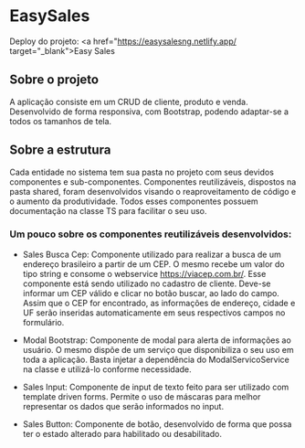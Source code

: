 # EasySales

Deploy do projeto: <a href="https://easysalesng.netlify.app/ target="_blank">Easy Sales </a>

## Sobre o projeto
A aplicação consiste em um CRUD de cliente, produto e venda.
Desenvolvido de forma responsiva, com Bootstrap, podendo adaptar-se a todos os tamanhos de tela.

## Sobre a estrutura
Cada entidade no sistema tem sua pasta no projeto com seus devidos componentes e sub-componentes.
Componentes reutilizáveis, dispostos na pasta shared, foram desenvolvidos visando o reaproveitamento de código e o aumento da produtividade.
Todos esses componentes possuem documentação na classe TS para facilitar o seu uso. 

### Um pouco sobre os componentes reutilizáveis desenvolvidos:
 - Sales Busca Cep: Componente utilizado para realizar a busca de um endereço brasileiro a partir de um CEP. O mesmo recebe um valor do tipo string e consome o webservice https://viacep.com.br/. Esse componente está sendo utilizado no cadastro de cliente. Deve-se informar um CEP válido e clicar no botão buscar, ao lado do campo. Assim que o CEP for encontrado,  as informações de endereço, cidade e UF serão inseridas automaticamente em seus respectivos campos no formulário.
 
 - Modal Bootstrap: Componente de modal para alerta de informações ao usuário. O mesmo dispõe de um serviço que disponibiliza o seu uso em toda a aplicação. Basta injetar a dependência do ModalServicoService na classe e utilizá-lo conforme necessidade.
 
 - Sales Input: Componente de input de texto feito para ser utilizado com
template driven forms. Permite o uso de máscaras para melhor representar os dados que serão informados no input.

- Sales Button: Componente de botão, desenvolvido de forma que possa ter o estado alterado para habilitado ou desabilitado.

